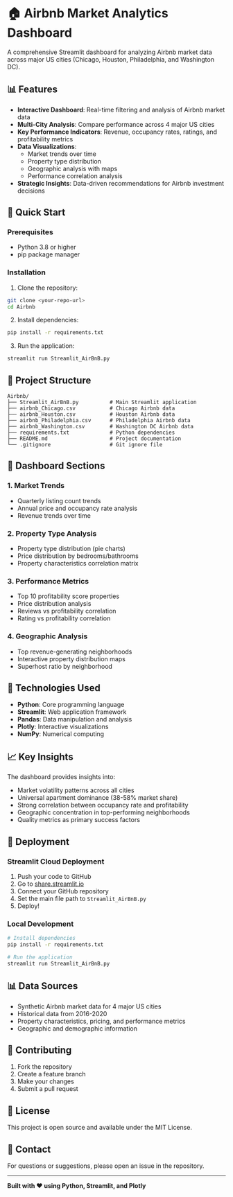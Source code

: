 # 🏠 Airbnb Market Analytics Dashboard

A comprehensive Streamlit dashboard for analyzing Airbnb market data across major US cities (Chicago, Houston, Philadelphia, and Washington DC).

## 📊 Features

- **Interactive Dashboard**: Real-time filtering and analysis of Airbnb market data
- **Multi-City Analysis**: Compare performance across 4 major US cities
- **Key Performance Indicators**: Revenue, occupancy rates, ratings, and profitability metrics
- **Data Visualizations**: 
  - Market trends over time
  - Property type distribution
  - Geographic analysis with maps
  - Performance correlation analysis
- **Strategic Insights**: Data-driven recommendations for Airbnb investment decisions

## 🚀 Quick Start

### Prerequisites
- Python 3.8 or higher
- pip package manager

### Installation

1. Clone the repository:
```bash
git clone <your-repo-url>
cd Airbnb
```

2. Install dependencies:
```bash
pip install -r requirements.txt
```

3. Run the application:
```bash
streamlit run Streamlit_AirBnB.py
```

## 📁 Project Structure

```
Airbnb/
├── Streamlit_AirBnB.py          # Main Streamlit application
├── airbnb_Chicago.csv           # Chicago Airbnb data
├── airbnb_Houston.csv           # Houston Airbnb data
├── airbnb_Philadelphia.csv      # Philadelphia Airbnb data
├── airbnb_Washington.csv        # Washington DC Airbnb data
├── requirements.txt             # Python dependencies
├── README.md                    # Project documentation
└── .gitignore                   # Git ignore file
```

## 🎯 Dashboard Sections

### 1. Market Trends
- Quarterly listing count trends
- Annual price and occupancy rate analysis
- Revenue trends over time

### 2. Property Type Analysis
- Property type distribution (pie charts)
- Price distribution by bedrooms/bathrooms
- Property characteristics correlation matrix

### 3. Performance Metrics
- Top 10 profitability score properties
- Price distribution analysis
- Reviews vs profitability correlation
- Rating vs profitability correlation

### 4. Geographic Analysis
- Top revenue-generating neighborhoods
- Interactive property distribution maps
- Superhost ratio by neighborhood

## 🔧 Technologies Used

- **Python**: Core programming language
- **Streamlit**: Web application framework
- **Pandas**: Data manipulation and analysis
- **Plotly**: Interactive visualizations
- **NumPy**: Numerical computing

## 📈 Key Insights

The dashboard provides insights into:
- Market volatility patterns across all cities
- Universal apartment dominance (38-58% market share)
- Strong correlation between occupancy rate and profitability
- Geographic concentration in top-performing neighborhoods
- Quality metrics as primary success factors

## 🚀 Deployment

### Streamlit Cloud Deployment

1. Push your code to GitHub
2. Go to [share.streamlit.io](https://share.streamlit.io)
3. Connect your GitHub repository
4. Set the main file path to `Streamlit_AirBnB.py`
5. Deploy!

### Local Development

```bash
# Install dependencies
pip install -r requirements.txt

# Run the application
streamlit run Streamlit_AirBnB.py
```

## 📊 Data Sources

- Synthetic Airbnb market data for 4 major US cities
- Historical data from 2016-2020
- Property characteristics, pricing, and performance metrics
- Geographic and demographic information

## 🤝 Contributing

1. Fork the repository
2. Create a feature branch
3. Make your changes
4. Submit a pull request

## 📝 License

This project is open source and available under the MIT License.

## 📧 Contact

For questions or suggestions, please open an issue in the repository.

---

**Built with ❤️ using Python, Streamlit, and Plotly**
